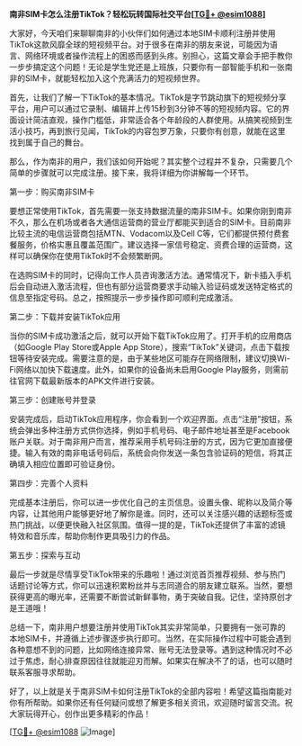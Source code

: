 **南非SIM卡怎么注册TikTok？轻松玩转国际社交平台[[TG💪+ @esim1088](https://t.me/s/esim1088)]**

大家好，今天咱们来聊聊南非的小伙伴们如何通过本地SIM卡顺利注册并使用TikTok这款风靡全球的短视频平台。对于很多在南非的朋友来说，可能因为语言、网络环境或者操作流程上的困惑而感到头疼。别担心，这篇文章会手把手教你一步步搞定这个问题！无论是学生党还是上班族，只要你有一部智能手机和一张南非的SIM卡，就能轻松加入这个充满活力的短视频世界。

首先，让我们了解一下TikTok的基本情况。TikTok是字节跳动旗下的短视频分享平台，用户可以通过它录制、编辑并上传15秒到3分钟不等的短视频内容。它的界面设计简洁直观，操作门槛低，非常适合各个年龄段的人群使用。从搞笑视频到生活小技巧，再到旅行见闻，TikTok的内容包罗万象，只要你有创意，就能在这里找到属于自己的舞台。

那么，作为南非的用户，我们该如何开始呢？其实整个过程并不复杂，只需要几个简单的步骤就可以完成注册。接下来，我将详细为你讲解每一个环节。

第一步：购买南非SIM卡

要想正常使用TikTok，首先需要一张支持数据流量的南非SIM卡。如果你刚到南非不久，那么在机场或者各大通信运营商的营业厅都能买到适合的SIM卡。目前南非比较主流的电信运营商包括MTN、Vodacom以及Cell C等，它们都提供预付费套餐服务，价格实惠且覆盖范围广。建议选择一家信号稳定、资费合理的运营商，这样可以确保你在使用TikTok时不会频繁断网。

在选购SIM卡的同时，记得向工作人员咨询激活方法。通常情况下，新卡插入手机后会自动进入激活流程，但也有部分运营商要求手动输入验证码或发送特定格式的信息至指定号码。总之，按照提示一步步操作即可顺利完成激活。

第二步：下载并安装TikTok应用

当你的SIM卡成功激活之后，就可以开始下载TikTok应用了。打开手机的应用商店（如Google Play Store或Apple App Store），搜索“TikTok”关键词，点击下载按钮等待安装完成。需要注意的是，由于某些地区可能存在网络限制，建议切换Wi-Fi网络以加快下载速度。此外，如果你的设备尚未启用Google Play服务，则需前往官网下载最新版本的APK文件进行安装。

第三步：创建账号并登录

安装完成后，启动TikTok应用程序，你会看到一个欢迎界面。点击“注册”按钮，系统会弹出多种注册方式供你选择，例如手机号码、电子邮件地址甚至是Facebook账户关联。对于南非用户而言，推荐采用手机号码注册的方式，因为它更加直接便捷。输入有效的南非电话号码后，系统会向你发送一条包含验证码的短信，将其正确填入相应位置即可验证身份。

第四步：完善个人资料

完成基本注册后，你可以进一步优化自己的主页信息。设置头像、昵称以及简介等内容，让其他用户能够更好地了解你是谁。同时，还可以关注感兴趣的话题标签或热门挑战，以便更快融入社区氛围。值得一提的是，TikTok还提供了丰富的滤镜特效和音乐库，帮助你制作更具吸引力的作品。

第五步：探索与互动

最后一步就是尽情享受TikTok带来的乐趣啦！通过浏览首页推荐视频、参与热门话题讨论等方式，你可以迅速积累粉丝并与志同道合的朋友建立联系。当然，要想获得更高的曝光率，还需要不断尝试新鲜事物，勇于突破自我。记住，坚持原创才是王道哦！

总结一下，南非用户想要注册并使用TikTok其实非常简单，只要拥有一张可靠的本地SIM卡，并遵循上述步骤逐步执行即可。当然，在实际操作过程中可能会遇到各种意想不到的问题，比如网络连接异常、账号无法登录等。遇到这种情况时不必过于焦虑，耐心排查原因往往就能迎刃而解。如果实在解决不了的话，也可以随时联系客服寻求帮助。

好了，以上就是关于南非SIM卡如何注册TikTok的全部内容啦！希望这篇指南能对你有所帮助。如果你还有任何疑问或想了解更多相关资讯，欢迎随时留言交流。祝大家玩得开心，创作出更多精彩的作品！

[[TG💪+ @esim1088](https://t.me/s/esim1088) ![Image](https://i.postimg.cc/4NQfJmqS/Snipaste-2025-05-13-00-14-12.png)]